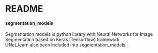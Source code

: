 # README

#### segmentation_models
Segmentation models is python library with Neural Networks for Image Segmentation based on Keras (Tensorflow) framework. <br>
UNet_learn also been included into segmentation_models.	<br>

